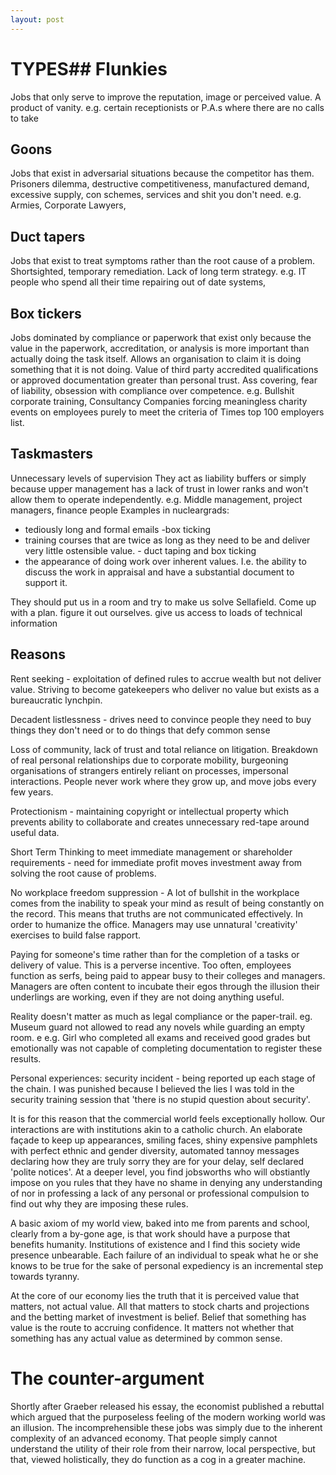 ```yaml
---
layout: post
---
```

# TYPES## Flunkies 
Jobs that only serve to improve the reputation, image or perceived value. A product of vanity.
e.g. certain receptionists or P.A.s where there are no calls to take

## Goons 
Jobs that exist in adversarial situations because the competitor has them. Prisoners dilemma, destructive competitiveness, manufactured demand, excessive supply, con schemes, services and shit you don't need.
e.g. Armies, Corporate Lawyers,

## Duct tapers 
Jobs that exist to treat symptoms rather than the root cause of a problem. Shortsighted, temporary remediation. Lack of long term strategy. 
e.g. IT people who spend all their time repairing out of date systems, 

## Box tickers 
Jobs dominated by compliance or paperwork that exist only because the value in the paperwork, accreditation, or analysis is more important than actually doing the task itself. Allows an organisation to claim it is doing something that it is not doing. Value of third party accredited qualifications or approved documentation greater than personal trust. Ass covering, fear of liability, obsession with compliance over competence.
e.g. Bullshit corporate training, Consultancy Companies forcing meaningless charity events on employees purely to meet the criteria of Times top 100 employers list.

## Taskmasters 
Unnecessary levels of supervision They act as liability buffers or simply because upper management has a lack of trust in lower ranks and won't allow them to operate independently. 
e.g. Middle management, project managers, finance people
Examples in nucleargrads: 
- tediously long and formal emails -box ticking
- training courses that are twice as long as they need to be and deliver very little ostensible value. - duct taping and box ticking
- the appearance of doing work over inherent values. I.e. the ability to discuss the work in appraisal and have a substantial document to support it.


They should put us in a room and try to make us solve Sellafield. Come up with a plan. figure it out ourselves. give us access to loads of technical information

## Reasons

Rent seeking - exploitation of defined rules to accrue wealth but not deliver value. Striving to become gatekeepers who deliver no value but exists as a bureaucratic lynchpin.

Decadent listlessness - drives need to convince people they need to buy things they don't need or to do things that defy common sense

Loss of community, lack of trust and total reliance on litigation. Breakdown of real personal relationships due to corporate mobility, burgeoning organisations of strangers entirely reliant on processes, impersonal interactions. People never work where they grow up, and move jobs every few years.

Protectionism - maintaining copyright or intellectual property which prevents ability to collaborate and creates unnecessary red-tape around useful data. 

Short Term Thinking to meet immediate management or shareholder requirements - need for immediate profit moves investment away from solving the root cause of problems.

No workplace freedom suppression - A lot of bullshit in the workplace comes from the inability to speak your mind as  result of being constantly on the record. This means that truths are not communicated effectively. In order to humanize the office. Managers may use unnatural 'creativity' exercises to build false rapport.

Paying for someone's time rather than for the completion of a tasks or delivery of value. This is a perverse incentive. Too often, employees function as serfs, being paid to appear busy to their colleges and managers. Managers are often content to incubate their egos through the illusion their underlings are working, even if they are not doing anything useful.

Reality doesn't matter as much as legal compliance or the paper-trail. eg. Museum guard not allowed to read any novels while guarding an empty room. e
e.g. Girl who completed all exams and received good grades but emotionally was not capable of completing documentation to register these results. 

Personal experiences: security incident - being reported up each stage of the chain. I was punished because I believed the lies I was told in the security training session that 'there is no stupid question about security'.

It is for this reason that the commercial world feels exceptionally hollow. Our interactions are with institutions akin to a catholic church. An elaborate façade to keep up appearances, smiling faces, shiny expensive pamphlets with perfect ethnic and gender diversity, automated tannoy messages declaring how they are truly sorry they are for your delay, self declared 'polite notices'. At a deeper level, you find jobsworths who will obstiantly impose on you rules that they have no shame in denying any understanding of nor in professing a lack of any personal or professional compulsion to find out why they are imposing these rules.

A basic axiom of my world view, baked into me from parents and school, clearly from a by-gone age, is that work should have a purpose that benefits humanity. Institutions of existence and I find this society wide presence unbearable. Each failure of an individual to speak what he or she knows to be true for the sake of personal expediency is an incremental step towards tyranny.

At the core of our economy lies the truth that it is perceived value that matters, not actual value. All that matters to stock charts and projections and the betting market of investment is belief. Belief that something has value is the route to accruing confidence. It matters not whether that something has any actual value as determined by common sense.

# The counter-argument 

Shortly after Graeber released his essay, the economist published a rebuttal which argued that the purposeless feeling of the modern working world was an illusion. The incomprehensible these jobs was simply due to the inherent complexity of an advanced economy. That people simply cannot understand the utility of their role from their narrow, local perspective, but that, viewed holistically, they do function as a cog in a greater machine.


